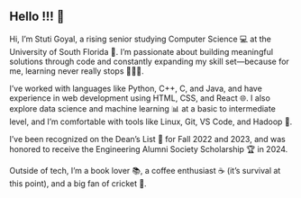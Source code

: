 ## Hello !!! 👋

Hi, I’m Stuti Goyal, a rising senior studying Computer Science 💻 at the University of South Florida 🌴. I’m passionate about building meaningful solutions through code and constantly expanding my skill set—because for me, learning never really stops 👩🏻‍💻.

I’ve worked with languages like Python, C++, C, and Java, and have experience in web development using HTML, CSS, and React 🌐. I also explore data science and machine learning 📊 at a basic to intermediate level, and I’m comfortable with tools like Linux, Git, VS Code, and Hadoop 🔧.

I’ve been recognized on the Dean’s List 🏅 for Fall 2022 and 2023, and was honored to receive the Engineering Alumni Society Scholarship 🏆 in 2024.

Outside of tech, I’m a book lover 📚, a coffee enthusiast ☕ (it’s survival at this point), and a big fan of cricket 🏏.
